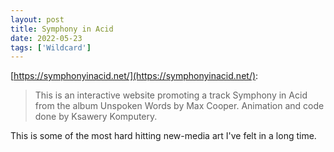 ```yaml
---
layout: post
title: Symphony in Acid
date: 2022-05-23
tags: ['Wildcard']
---
```

[https://symphonyinacid.net/](https://symphonyinacid.net/):

> This is an interactive website promoting a track Symphony in Acid from the album Unspoken Words by Max Cooper. Animation and code done by Ksawery Komputery.

This is some of the most hard hitting new-media art I've felt in a long time.<!--x-->

